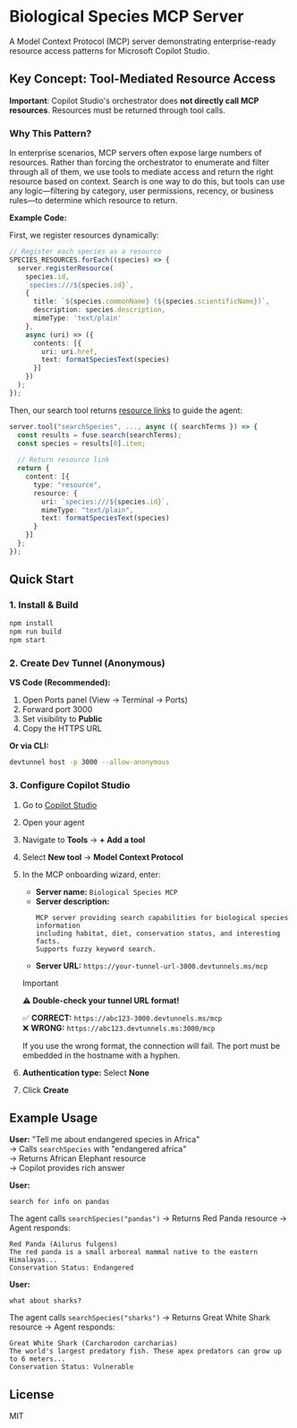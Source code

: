 # Biological Species MCP Server

A Model Context Protocol (MCP) server demonstrating enterprise-ready resource access patterns for Microsoft Copilot Studio.

## Key Concept: Tool-Mediated Resource Access

**Important**: Copilot Studio's orchestrator does **not directly call MCP resources**. Resources must be returned through tool calls.

### Why This Pattern?

In enterprise scenarios, MCP servers often expose large numbers of resources. Rather than forcing the orchestrator to enumerate and filter through all of them, we use tools to mediate access and return the right resource based on context. Search is one way to do this, but tools can use any logic—filtering by category, user permissions, recency, or business rules—to determine which resource to return.

**Example Code:**

First, we register resources dynamically:
```typescript
// Register each species as a resource
SPECIES_RESOURCES.forEach((species) => {
  server.registerResource(
    species.id,
    `species:///${species.id}`,
    {
      title: `${species.commonName} (${species.scientificName})`,
      description: species.description,
      mimeType: 'text/plain'
    },
    async (uri) => ({
      contents: [{
        uri: uri.href,
        text: formatSpeciesText(species)
      }]
    })
  );
});
```

Then, our search tool returns [resource links](https://modelcontextprotocol.io/specification/2025-06-18/server/tools#resource-links) to guide the agent:
```typescript
server.tool("searchSpecies", ..., async ({ searchTerms }) => {
  const results = fuse.search(searchTerms);
  const species = results[0].item;
  
  // Return resource link
  return {
    content: [{
      type: "resource",
      resource: {
        uri: `species:///${species.id}`,
        mimeType: "text/plain",
        text: formatSpeciesText(species)
      }
    }]
  };
});
```

## Quick Start

### 1. Install & Build
```bash
npm install
npm run build
npm start
```

### 2. Create Dev Tunnel (Anonymous)

**VS Code (Recommended):**
1. Open Ports panel (View → Terminal → Ports)
2. Forward port 3000
3. Set visibility to **Public**
4. Copy the HTTPS URL

**Or via CLI:**
```bash
devtunnel host -p 3000 --allow-anonymous
```

### 3. Configure Copilot Studio

1. Go to [Copilot Studio](https://copilotstudio.microsoft.com)
2. Open your agent
3. Navigate to **Tools** → **+ Add a tool**
4. Select **New tool** → **Model Context Protocol**
5. In the MCP onboarding wizard, enter:
   - **Server name:** `Biological Species MCP`
   - **Server description:**
     ```
     MCP server providing search capabilities for biological species information 
     including habitat, diet, conservation status, and interesting facts. 
     Supports fuzzy keyword search.
     ```
   - **Server URL:** `https://your-tunnel-url-3000.devtunnels.ms/mcp`
     
   > [!IMPORTANT]
   > **⚠️ Double-check your tunnel URL format!**
   > 
   > ✅ **CORRECT:** `https://abc123-3000.devtunnels.ms/mcp`  
   > ❌ **WRONG:** `https://abc123.devtunnels.ms:3000/mcp`
   > 
   > If you use the wrong format, the connection will fail. The port must be embedded in the hostname with a hyphen.

6. **Authentication type:** Select **None**
7. Click **Create**


## Example Usage

**User:** "Tell me about endangered species in Africa"  
→ Calls `searchSpecies` with "endangered africa"  
→ Returns African Elephant resource  
→ Copilot provides rich answer

**User:** 
```
search for info on pandas
```

The agent calls `searchSpecies("pandas")` → Returns Red Panda resource → Agent responds:

```
Red Panda (Ailurus fulgens)
The red panda is a small arboreal mammal native to the eastern Himalayas...
Conservation Status: Endangered
```

**User:** 
```
what about sharks?
```

The agent calls `searchSpecies("sharks")` → Returns Great White Shark resource → Agent responds:

```
Great White Shark (Carcharodon carcharias)
The world's largest predatory fish. These apex predators can grow up to 6 meters...
Conservation Status: Vulnerable
```


## License

MIT
